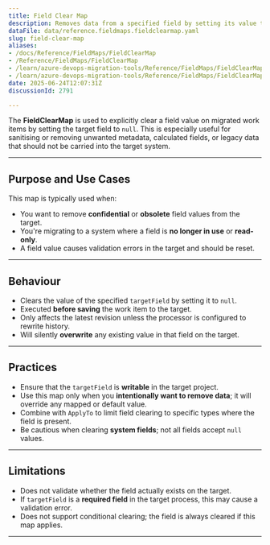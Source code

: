 ```yaml
---
title: Field Clear Map
description: Removes data from a specified field by setting its value to null during work item migration.
dataFile: data/reference.fieldmaps.fieldclearmap.yaml
slug: field-clear-map
aliases:
- /docs/Reference/FieldMaps/FieldClearMap
- /Reference/FieldMaps/FieldClearMap
- /learn/azure-devops-migration-tools/Reference/FieldMaps/FieldClearMap
- /learn/azure-devops-migration-tools/Reference/FieldMaps/FieldClearMap/index.md
date: 2025-06-24T12:07:31Z
discussionId: 2791

---
```

The **FieldClearMap** is used to explicitly clear a field value on migrated work items by setting the target field to `null`. This is especially useful for sanitising or removing unwanted metadata, calculated fields, or legacy data that should not be carried into the target system.

---

## Purpose and Use Cases

This map is typically used when:

- You want to remove **confidential** or **obsolete** field values from the target.
- You're migrating to a system where a field is **no longer in use** or **read-only**.
- A field value causes validation errors in the target and should be reset.

---

## Behaviour

- Clears the value of the specified `targetField` by setting it to `null`.
- Executed **before saving** the work item to the target.
- Only affects the latest revision unless the processor is configured to rewrite history.
- Will silently **overwrite** any existing value in that field on the target.

---

## Practices

- Ensure that the `targetField` is **writable** in the target project.
- Use this map only when you **intentionally want to remove data**; it will override any mapped or default value.
- Combine with `ApplyTo` to limit field clearing to specific types where the field is present.
- Be cautious when clearing **system fields**; not all fields accept `null` values.

---

## Limitations

- Does not validate whether the field actually exists on the target.
- If `targetField` is a **required field** in the target process, this may cause a validation error.
- Does not support conditional clearing; the field is always cleared if this map applies.

---

